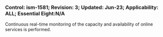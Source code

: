 ### Control: ism-1581; Revision: 3; Updated: Jun-23; Applicability: ALL; Essential Eight:N/A
<p>Continuous real-time monitoring of the capacity and availability of online services is performed.</p>